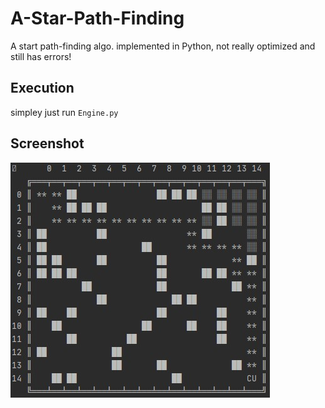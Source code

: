 # A-Star-Path-Finding
A start path-finding algo. implemented in Python, not really optimized and still has errors!

## Execution
simpley just run `Engine.py` 

## Screenshot
![screenshot](https://github.com/Mahdi-Massahi/A-Star-Path-Finding/blob/master/Screenshot.jpg)
